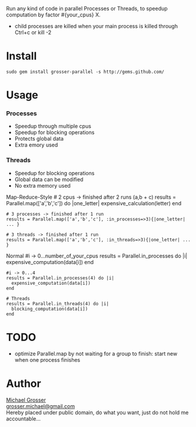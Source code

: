 Run any kind of code in parallel Processes or Threads, to speedup computation by factor #{your_cpus} X.

 - child processes are killed when your main process is killed through Ctrl+c or kill -2

Install
=======
    sudo gem install grosser-parallel -s http://gems.github.com/

Usage
=====
### Processes
 - Speedup through multiple cpus
 - Speedup for blocking operations
 - Protects global data
 - Extra emory used

### Threads
 - Speedup for blocking operations
 - Global data can be modified
 - No extra memory used

Map-Reduce-Style
    # 2 cpus -> finished after 2 runs (a,b + c)
    results = Parallel.map(['a','b','c']) do |one_letter|
      expensive_calculation(letter)
    end

    # 3 processes -> finished after 1 run
    results = Parallel.map(['a','b','c'], :in_processes=>3){|one_letter| ... }

    # 3 threads -> finished after 1 run
    results = Parallel.map(['a','b','c'], :in_threads=>3){|one_letter| ... }


Normal
    #i -> 0...number_of_your_cpus
    results = Parallel.in_processes do |i|
      expensive_computation(data[i])
    end

    #i -> 0...4
    results = Parallel.in_processes(4) do |i|
      expensive_computation(data[i])
    end

    # Threads
    results = Parallel.in_threads(4) do |i|
      blocking_computation(data[i])
    end

TODO
====
 - optimize Parallel.map by not waiting for a group to finish: start new when one process finishes

Author
======
[Michael Grosser](http://pragmatig.wordpress.com)  
grosser.michael@gmail.com  
Hereby placed under public domain, do what you want, just do not hold me accountable...